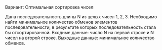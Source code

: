 Вариант: Оптимальная сортировка чисел

Дана последовательность длины N из целых чисел 1, 2, 3. Необходимо найти минимальное количество обменов элементов последовательности, в результате которых последовательность стала бы отсортированной. Входные данные: число N на первой строке и N чисел на второй строке. Выходные данные: минимальное количество обменов.
